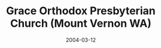---
date: &id001 2004-03-12
end_date: null
location:
  address: null
  city: Mount Vernon
  state: WA
minister:
- end: 2004-03-12
  name: David Klein
  start: 2000-01-01
  type: Organizing Pastor
- end: 2014-04-25
  name: David Klein
  start: 2004-01-01
  type: Pastor
ministers:
- David Klein
- David Klein
name: Grace Orthodox Presbyterian Church
names:
- end: 2004-03-12
  name: Grace Orthodox Presbyterian Chapel
  start: 1999-09-25
- end: 2014-04-25
  name: Grace Orthodox Presbyterian Church
  start: 2004-03-12
origination_date: *id001
raw_data: "WA\nMount Vernon\n\nGrace Orthodox Presbyterian Chapel  (September 25,\
  \ 1999\u2013March 12, 2004)\nGrace Orthodox Presbyterian Church  (March 12, 2004\u2013\
  April 25, 2014)\n(withdrew to the PCA, April 25, 2014)\nOrg. Pastor: David Klein,\
  \ 2000\u20132004\nPastor: David Klein, 2004\u201314"
received_from: null
states:
- WA
status:
  active: false
  end_date: 2014-04-25
  reason: withdrawal
  received_from: null
  withdrawal_to: Presbyterian Church in America
title: Grace Orthodox Presbyterian Church (Mount Vernon WA)
withdrawal_to:
- Presbyterian Church in America
year_established:
- 2004

---